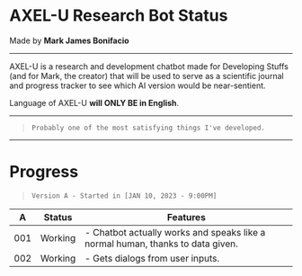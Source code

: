 # AXEL-U Research Bot Status

Made by **Mark James Bonifacio**

---

AXEL-U is a research and development chatbot made for Developing Stuffs (and for Mark, the creator) that will be used to serve as a scientific journal and progress tracker to see which AI version would be near-sentient. 

Language of AXEL-U **will ONLY BE in English**.

---

> `Probably one of the most satisfying things I've developed.`

---

# Progress

> `Version A - Started in [JAN 10, 2023 - 9:00PM]`

|A|Status|Features
|--------|--------|--------|
|    001    |    Working    |   - Chatbot actually works and speaks like a normal human, thanks to data given.
| 002 | Working | - Gets dialogs from user inputs.
